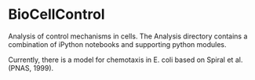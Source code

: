 # BioCellControl
Analysis of control mechanisms in cells.
The Analysis directory contains a combination of iPython notebooks
and supporting python modules.

Currently, there is a model for chemotaxis in E. coli based
on Spiral et al. (PNAS, 1999).
